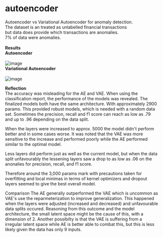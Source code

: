 # autoencoder
Autoencoder vs Variational Autoencoder for anomaly detection.<br>
The dataset is an treated as unlabelled financial transactions<br>
but data does provide which transactions are anomalies.<br>
7% of data were anomalies. <br>
<br>
**Results**
<br>
**Autoencoder**<br>
<br>
![image](https://user-images.githubusercontent.com/45408401/218049193-b3d92184-236f-4dc6-8049-12d9dbbf6dae.png)
<br>
**Variational Autoencoder** <br>
<br>
![image](https://user-images.githubusercontent.com/45408401/218048987-e8d72ad6-a806-4970-9b07-dcefc1692a12.png)

**Reflection**
<br>
The accuracy was misleading for the AE and VAE.
When using the classification report, the performance of the models was
revealed.
The finalized models both have the same architecture. With approximately 2900
params. This provided robust models, which is needed with a random data
set. Sometimes the precision, recall and f1 score can reach as low as .79
and up to .96 depending on the data split.

When the layers were increased to approx. 5000 the model didn't perform better
and in some cases worse. It was noted that the VAE was more sensitive to
the increase and performed poorly while the AE performed similar to the
optimal model.

Less layers did perform just as well as the current model, but when the data
split unfavourably the lessening layers saw a drop to as low as .06 on the anonalies for precision, recall, and f1 score.

Therefore around the 3,000 params mark with precautions taken for overfitting
and local minimas in terms of kernel optimizers and dropout layers seemed
to give the best overall model.

Comparison
The AE generally outperformed the VAE which is uncommon as VAE's use the
reparmeterization to improve generalization. This happened when the layers
were adjusted (increased and decreased) and unfavourable data splits
occured. Reasoning from this outcome and the model architecture, the small
latent space might be the cause of this, with a dimension of 2. Another
possibilty is that the VAE is suffering from a irregular latent space while
AE is better able to combat this, but this is less likely given the data has only 9 inputs.


